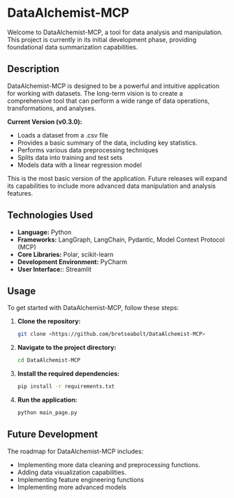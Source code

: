 # DataAlchemist-MCP

Welcome to DataAlchemist-MCP, a tool for data analysis and manipulation. This project is currently in its initial development phase, providing foundational data summarization capabilities.

## Description

DataAlchemist-MCP is designed to be a powerful and intuitive application for working with datasets. The long-term vision is to create a comprehensive tool that can perform a wide range of data operations, transformations, and analyses.

**Current Version (v0.3.0):**
* Loads a dataset from a .csv file
* Provides a basic summary of the data, including key statistics.
* Performs various data preprocessing techniques
* Splits data into training and test sets
* Models data with a linear regression model

This is the most basic version of the application. Future releases will expand its capabilities to include more advanced data manipulation and analysis features.

## Technologies Used

* **Language:** Python
* **Frameworks:** LangGraph, LangChain, Pydantic, Model Context Protocol (MCP)
* **Core Libraries:** Polar, scikit-learn
* **Development Environment:** PyCharm
* **User Interface:**: Streamlit

## Usage

To get started with DataAlchemist-MCP, follow these steps:

1.  **Clone the repository:**
    ```bash
    git clone <https://github.com/bretseabolt/DataAlchemist-MCP>
    ```
2.  **Navigate to the project directory:**
    ```bash
    cd DataAlchemist-MCP
    ```
3.  **Install the required dependencies:**
    ```bash
    pip install -r requirements.txt
    ```
4.  **Run the application:**
    ```bash
    python main_page.py
    ```

## Future Development

The roadmap for DataAlchemist-MCP includes:
* Implementing more data cleaning and preprocessing functions.
* Adding data visualization capabilities.
* Implementing feature engineering functions
* Implementing more advanced models
